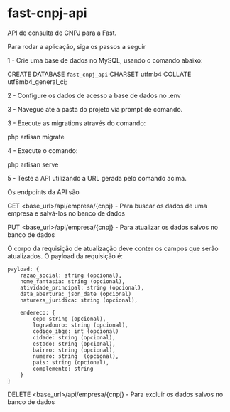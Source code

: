 # fast-cnpj-api
API de consulta de CNPJ para a Fast.

Para rodar a aplicação, siga os passos a seguir 

1 - Crie uma base de dados no MySQL, usando o comando abaixo:

CREATE DATABASE `fast_cnpj_api` CHARSET utfmb4 COLLATE utf8mb4_general_ci;

2 - Configure os dados de acesso a base de dados no .env

3 - Navegue até a pasta do projeto via prompt de comando.

3 - Execute as migrations através do comando:

php artisan migrate

4 - Execute o comando:

php artisan serve

5 - Teste a API utilizando a URL gerada pelo comando acima.

Os endpoints da API são

GET <base_url>/api/empresa/{cnpj} - Para buscar os dados de uma empresa e salvá-los no banco de dados

PUT <base_url>/api/empresa/{cnpj} - Para atualizar os dados salvos no banco de dados

O corpo da requisição de atualização deve conter os campos que serão atualizados. O payload da requisição é:

    payload: {
        razao_social: string (opcional),
        nome_fantasia: string (opcional),
        atividade_principal: string (opcional),
        data_abertura: json_date (opcional)
        natureza_juridica: string (opcional),

        endereco: {
            cep: string (opcional), 
            logradouro: string (opcional),
            codigo_ibge: int (opcional)
            cidade: string (opcional),
            estado: string (opcional),
            bairro: string (opcional),
            numero: string  (opcional),
            pais: string (opcional),
            complemento: string
        }
    }

DELETE <base_url>/api/empresa/{cnpj} - Para excluir os dados salvos no banco de dados
